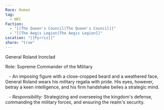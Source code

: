```yaml
---
Race: Human
tag:
  - NPC
Faction:
  - "[[The Queen's Council|The Queen's Council]]"
  - "[[The Aegis Legion|The Aegis Legion]]"
Location: "[[Pyrris]]"
share: "true"
---
```


General Roland Ironclad

Role: Supreme Commander of the Military

   - An imposing figure with a close-cropped beard and a weathered face, General Roland wears his military regalia with pride. His eyes, however, betray a keen intelligence, and his firm handshake belies a strategic mind.

   - *Responsibility:* Strategizing and overseeing the kingdom's defense, commanding the military forces, and ensuring the realm's security.